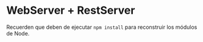 # WebServer + RestServer

Recuerden que deben de ejecutar ```npm install``` para reconstruir los módulos de Node.